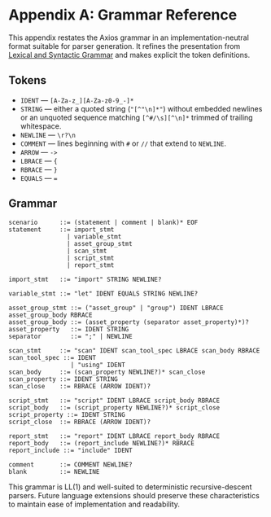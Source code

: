 # Appendix A: Grammar Reference

This appendix restates the Axios grammar in an implementation-neutral format suitable for parser generation. It refines the presentation from [Lexical and Syntactic Grammar](syntax.md) and makes explicit the token definitions.

## Tokens

- `IDENT` — `[A-Za-z_][A-Za-z0-9_-]*`
- `STRING` — either a quoted string (`"[^"\n]*"`) without embedded newlines or an unquoted sequence matching `[^#/\s][^\n]*` trimmed of trailing whitespace.
- `NEWLINE` — `\r?\n`
- `COMMENT` — lines beginning with `#` or `//` that extend to `NEWLINE`.
- `ARROW` — `->`
- `LBRACE` — `{`
- `RBRACE` — `}`
- `EQUALS` — `=`

## Grammar

```
scenario      ::= (statement | comment | blank)* EOF
statement     ::= import_stmt
                | variable_stmt
                | asset_group_stmt
                | scan_stmt
                | script_stmt
                | report_stmt

import_stmt   ::= "import" STRING NEWLINE?

variable_stmt ::= "let" IDENT EQUALS STRING NEWLINE?

asset_group_stmt ::= ("asset_group" | "group") IDENT LBRACE asset_group_body RBRACE
asset_group_body ::= (asset_property (separator asset_property)*)?
asset_property   ::= IDENT STRING
separator        ::= ";" | NEWLINE

scan_stmt     ::= "scan" IDENT scan_tool_spec LBRACE scan_body RBRACE
scan_tool_spec ::= IDENT
                 | "using" IDENT
scan_body     ::= (scan_property NEWLINE?)* scan_close
scan_property ::= IDENT STRING
scan_close    ::= RBRACE (ARROW IDENT)?

script_stmt   ::= "script" IDENT LBRACE script_body RBRACE
script_body   ::= (script_property NEWLINE?)* script_close
script_property ::= IDENT STRING
script_close  ::= RBRACE (ARROW IDENT)?

report_stmt   ::= "report" IDENT LBRACE report_body RBRACE
report_body   ::= (report_include NEWLINE?)* RBRACE
report_include ::= "include" IDENT

comment       ::= COMMENT NEWLINE?
blank         ::= NEWLINE
```

This grammar is LL(1) and well-suited to deterministic recursive-descent parsers. Future language extensions should preserve these characteristics to maintain ease of implementation and readability.
